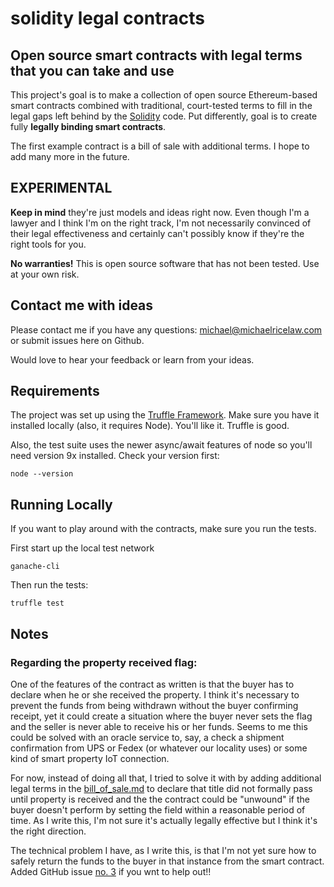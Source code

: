 # solidity legal contracts

## Open source smart contracts with legal terms that you can take and use

This project's goal is to make a collection of open source Ethereum-based smart contracts combined with traditional, court-tested terms to fill in the legal gaps left behind by the [Solidity](http://solidity.readthedocs.io) code. Put differently, goal is to create fully **legally binding smart contracts**.

The first example contract is a bill of sale with additional terms. I hope to add many more in the future.

## EXPERIMENTAL

**Keep in mind** they're just models and ideas right now. Even though I'm a lawyer and I think I'm on the right track, I'm not necessarily convinced of their legal effectiveness and certainly can't possibly know if they're the right tools for you.

**No warranties!** This is open source software that has not been tested. Use at your own risk.

## Contact me with ideas

Please contact me if you have any questions: [michael@michaelricelaw.com](mailto:michael@michaelricelaw.com) or submit issues here on Github.

Would love to hear your feedback or learn from your ideas.

## Requirements

The project was set up using the [Truffle Framework](http://truffleframework.com). Make sure you have it installed locally (also, it requires Node). You'll like it. Truffle is good.

Also, the test suite uses the newer async/await features of node so you'll need version 9x installed. Check your version first:

```
node --version
```

## Running Locally

If you want to play around with the contracts, make sure you run the tests.

First start up the local test network

```
ganache-cli
```

Then run the tests:

```
truffle test
```

## Notes

### Regarding the property received flag:

One of the features of the contract as written is that the buyer has to declare when he or she received the property. I think it's necessary to prevent the funds from being withdrawn without the buyer confirming receipt, yet it could create a situation where the buyer never sets the flag and the seller is never able to receive his or her funds. Seems to me this could be solved with an oracle service to, say, a check a shipment confirmation from UPS or Fedex (or whatever our locality uses) or some kind of smart property IoT connection.

For now, instead of doing all that, I tried to solve it with by adding additional legal terms in the [bill_of_sale.md](../blob/master/legal-docs/bill-of-sale.md) to declare that title did not formally pass until property is received and the the contract could be "unwound" if the buyer doesn't perform by setting the field within a reasonable period of time. As I write this, I'm not sure it's actually legally effective but I think it's the right direction.

The technical problem I have, as I write this, is that I'm not yet sure how to safely return the funds to the buyer in that instance from the smart contract. Added GitHub issue [no. 3](https://github.com/mrice/solidity-legal-contracts/issues/3) if you wnt to help out!!
